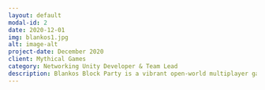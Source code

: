 ```yaml
---
layout: default
modal-id: 2
date: 2020-12-01
img: blankos1.jpg
alt: image-alt
project-date: December 2020
client: Mythical Games
category: Networking Unity Developer & Team Lead
description: Blankos Block Party is a vibrant open-world multiplayer game styled like a giant block party, with a focus on custom art and design, building your own levels, exploration of user created levels.
---
```


